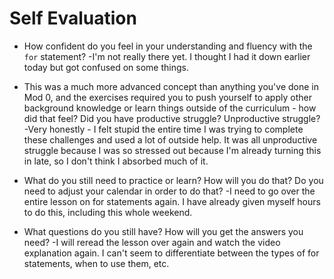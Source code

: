 # Self Evaluation

- How confident do you feel in your understanding and fluency with the `for` statement?
    -I'm not really there yet. I thought I had it down earlier today but got confused on some things.

- This was a much more advanced concept than anything you've done in Mod 0, and the exercises required you to push yourself to apply other background knowledge or learn things outside of the curriculum - how did that feel? Did you have productive struggle? Unproductive struggle?
    -Very honestly - I felt stupid the entire time I was trying to complete these challenges and used a lot of outside help. It was all unproductive struggle because I was so stressed out because I'm already turning this in late, so I don't think I absorbed much of it.

- What do you still need to practice or learn? How will you do that? Do you need to adjust your calendar in order to do that?
    -I need to go over the entire lesson on for statements again. I have already given myself hours to do this, including this whole weekend.

- What questions do you still have? How will you get the answers you need?
    -I will reread the lesson over again and watch the video explanation again. I can't seem to differentiate between the types of for statements, when to use them, etc.